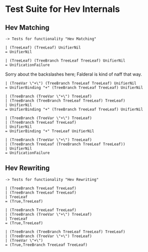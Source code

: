 Test Suite for Hev Internals
============================

Hev Matching
------------

    -> Tests for functionality "Hev Matching"

    | (TreeLeaf) (TreeLeaf) UnifierNil
    = UnifierNil

    | (TreeLeaf) (TreeBranch TreeLeaf TreeLeaf) UnifierNil
    = UnificationFailure

Sorry about the backslashes here; Falderal is kind of naff that way. 

    | (TreeVar \"+\") (TreeBranch TreeLeaf TreeLeaf) UnifierNil
    = UnifierBinding "+" (TreeBranch TreeLeaf TreeLeaf) UnifierNil

    | (TreeBranch (TreeVar \"+\") TreeLeaf)
    | (TreeBranch (TreeBranch TreeLeaf TreeLeaf) TreeLeaf)
    | UnifierNil 
    = UnifierBinding "+" (TreeBranch TreeLeaf TreeLeaf) UnifierNil

    | (TreeBranch (TreeVar \"+\") TreeLeaf)
    | (TreeBranch TreeLeaf TreeLeaf)
    | UnifierNil
    = UnifierBinding "+" TreeLeaf UnifierNil

    | (TreeBranch (TreeVar \"+\") TreeLeaf)
    | (TreeBranch TreeLeaf (TreeBranch TreeLeaf TreeLeaf))
    | UnifierNil
    = UnificationFailure

Hev Rewriting
-------------

    -> Tests for functionality "Hev Rewriting"

    | (TreeBranch TreeLeaf TreeLeaf)
    | (TreeBranch TreeLeaf TreeLeaf)
    | TreeLeaf
    = (True,TreeLeaf)

    | (TreeBranch TreeLeaf TreeLeaf)
    | (TreeBranch (TreeVar \"+\") TreeLeaf)
    | TreeLeaf
    = (True,TreeLeaf)

    | (TreeBranch (TreeBranch TreeLeaf TreeLeaf) TreeLeaf)
    | (TreeBranch (TreeVar \"+\") TreeLeaf)
    | (TreeVar \"+\")
    = (True,TreeBranch TreeLeaf TreeLeaf)
